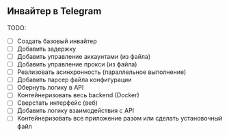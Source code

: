 ## Инвайтер в Telegram

TODO:

- [ ] Создать базовый инвайтер
- [ ] Добавить задержку
- [ ] Добавить управление аккаунтами (из файла)
- [ ] Добавить управление прокси (из файла)
- [ ] Реализовать асинхронность (параллельное выполнение)
- [ ] Добавить парсер файла конфигурации
- [ ] Обернуть логику в API
- [ ] Контейнеризовать весь backend (Docker)
- [ ] Сверстать интерфейс (веб)
- [ ] Добавить логику взаимодействия с API
- [ ] Контейнеризовать все приложение разом или сделать установочный файл
